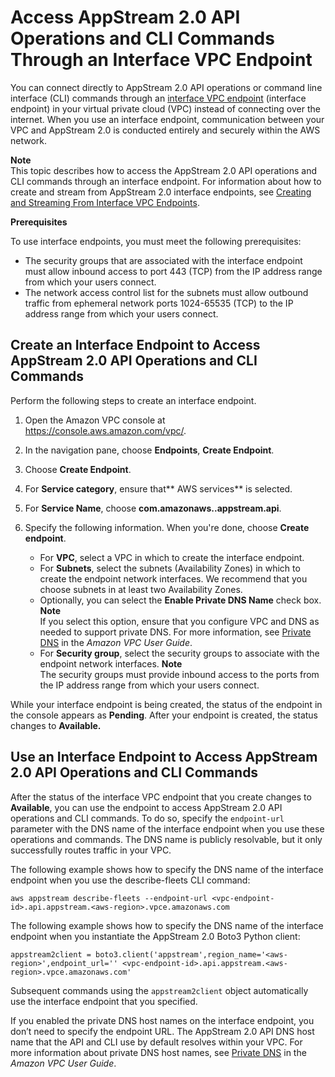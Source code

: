 # Access AppStream 2\.0 API Operations and CLI Commands Through an Interface VPC Endpoint<a name="access-api-cli-through-interface-vpc-endpoint"></a>

You can connect directly to AppStream 2\.0 API operations or command line interface \(CLI\) commands through an [interface VPC endpoint](https://docs.aws.amazon.com/vpc/latest/userguide/vpce-interface.html) \(interface endpoint\) in your virtual private cloud \(VPC\) instead of connecting over the internet\. When you use an interface endpoint, communication between your VPC and AppStream 2\.0 is conducted entirely and securely within the AWS network\.

**Note**  
This topic describes how to access the AppStream 2\.0 API operations and CLI commands through an interface endpoint\. For information about how to create and stream from AppStream 2\.0 interface endpoints, see [Creating and Streaming From Interface VPC Endpoints](creating-streaming-from-interface-vpc-endpoints.md)\.

**Prerequisites**

To use interface endpoints, you must meet the following prerequisites:
+ The security groups that are associated with the interface endpoint must allow inbound access to port 443 \(TCP\) from the IP address range from which your users connect\.
+ The network access control list for the subnets must allow outbound traffic from ephemeral network ports 1024\-65535 \(TCP\) to the IP address range from which your users connect\.

## Create an Interface Endpoint to Access AppStream 2\.0 API Operations and CLI Commands<a name="access-api-cli-through-interface-vpc-endpoint-create-interface-endpoint"></a>

Perform the following steps to create an interface endpoint\.

1. Open the Amazon VPC console at [https://console\.aws\.amazon\.com/vpc/](https://console.aws.amazon.com/vpc/)\.

1. In the navigation pane, choose **Endpoints**, **Create Endpoint**\.

1. Choose **Create Endpoint**\.

1. For **Service category**, ensure that** AWS services** is selected\. 

1. For **Service Name**, choose **com\.amazonaws\.***<AWS Region>***\.appstream\.api**\.

1. Specify the following information\. When you're done, choose **Create endpoint**\. 
   + For **VPC**, select a VPC in which to create the interface endpoint\. 
   + For **Subnets**, select the subnets \(Availability Zones\) in which to create the endpoint network interfaces\. We recommend that you choose subnets in at least two Availability Zones\.
   + Optionally, you can select the **Enable Private DNS Name** check box\.
**Note**  
If you select this option, ensure that you configure VPC and DNS as needed to support private DNS\. For more information, see [Private DNS](https://docs.aws.amazon.com/vpc/latest/userguide/vpce-interface.html#vpce-private-dns) in the *Amazon VPC User Guide*\.
   + For **Security group**, select the security groups to associate with the endpoint network interfaces\. 
**Note**  
The security groups must provide inbound access to the ports from the IP address range from which your users connect\.

While your interface endpoint is being created, the status of the endpoint in the console appears as **Pending**\. After your endpoint is created, the status changes to **Available\.**

## Use an Interface Endpoint to Access AppStream 2\.0 API Operations and CLI Commands<a name="how-to-access-api-cli-through-interface-interface-endpoint"></a>

After the status of the interface VPC endpoint that you create changes to **Available**, you can use the endpoint to access AppStream 2\.0 API operations and CLI commands\. To do so, specify the `endpoint-url` parameter with the DNS name of the interface endpoint when you use these operations and commands\. The DNS name is publicly resolvable, but it only successfully routes traffic in your VPC\. 

The following example shows how to specify the DNS name of the interface endpoint when you use the describe\-fleets CLI command:

```
aws appstream describe-fleets --endpoint-url <vpc-endpoint-id>.api.appstream.<aws-region>.vpce.amazonaws.com
```

The following example shows how to specify the DNS name of the interface endpoint when you instantiate the AppStream 2\.0 Boto3 Python client:

```
appstream2client = boto3.client('appstream',region_name='<aws-region>',endpoint_url='' <vpc-endpoint-id>.api.appstream.<aws-region>.vpce.amazonaws.com'
```

Subsequent commands using the `appstream2client` object automatically use the interface endpoint that you specified\.

If you enabled the private DNS host names on the interface endpoint, you don’t need to specify the endpoint URL\. The AppStream 2\.0 API DNS host name that the API and CLI use by default resolves within your VPC\. For more information about private DNS host names, see [Private DNS](https://docs.aws.amazon.com/vpc/latest/userguide/vpce-interface.html#vpce-private-dns) in the *Amazon VPC User Guide*\.